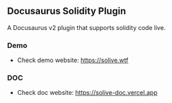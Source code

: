 ## Docusaurus Solidity Plugin

A Docusaurus v2 plugin that supports solidity code live.

### Demo
- Check demo website: https://solive.wtf

### DOC
- Check doc website: https://solive-doc.vercel.app

